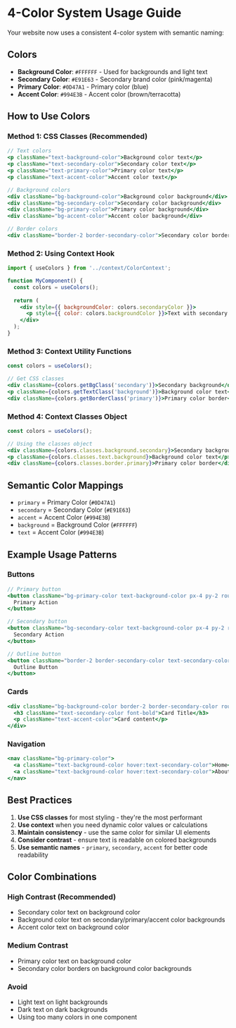 # 4-Color System Usage Guide

Your website now uses a consistent 4-color system with semantic naming:

## Colors
- **Background Color**: `#FFFFFF` - Used for backgrounds and light text
- **Secondary Color**: `#E91E63` - Secondary brand color (pink/magenta)
- **Primary Color**: `#0D47A1` - Primary color (blue)
- **Accent Color**: `#994E3B` - Accent color (brown/terracotta)

## How to Use Colors

### Method 1: CSS Classes (Recommended)
```jsx
// Text colors
<p className="text-background-color">Background color text</p>
<p className="text-secondary-color">Secondary color text</p>
<p className="text-primary-color">Primary color text</p>
<p className="text-accent-color">Accent color text</p>

// Background colors
<div className="bg-background-color">Background color background</div>
<div className="bg-secondary-color">Secondary color background</div>
<div className="bg-primary-color">Primary color background</div>
<div className="bg-accent-color">Accent color background</div>

// Border colors
<div className="border-2 border-secondary-color">Secondary color border</div>
```

### Method 2: Using Context Hook
```jsx
import { useColors } from '../context/ColorContext';

function MyComponent() {
  const colors = useColors();
  
  return (
    <div style={{ backgroundColor: colors.secondaryColor }}>
      <p style={{ color: colors.backgroundColor }}>Text with secondary background</p>
    </div>
  );
}
```

### Method 3: Context Utility Functions
```jsx
const colors = useColors();

// Get CSS classes
<div className={colors.getBgClass('secondary')}>Secondary background</div>
<p className={colors.getTextClass('background')}>Background color text</p>
<div className={colors.getBorderClass('primary')}>Primary color border</div>
```

### Method 4: Context Classes Object
```jsx
const colors = useColors();

// Using the classes object
<div className={colors.classes.background.secondary}>Secondary background</div>
<p className={colors.classes.text.background}>Background color text</p>
<div className={colors.classes.border.primary}>Primary color border</div>
```

## Semantic Color Mappings
- `primary` = Primary Color (`#0D47A1`)
- `secondary` = Secondary Color (`#E91E63`)
- `accent` = Accent Color (`#994E3B`)
- `background` = Background Color (`#FFFFFF`)
- `text` = Accent Color (`#994E3B`)

## Example Usage Patterns

### Buttons
```jsx
// Primary button
<button className="bg-primary-color text-background-color px-4 py-2 rounded">
  Primary Action
</button>

// Secondary button
<button className="bg-secondary-color text-background-color px-4 py-2 rounded">
  Secondary Action
</button>

// Outline button
<button className="border-2 border-secondary-color text-secondary-color px-4 py-2 rounded">
  Outline Button
</button>
```

### Cards
```jsx
<div className="bg-background-color border-2 border-secondary-color rounded-lg p-6">
  <h3 className="text-secondary-color font-bold">Card Title</h3>
  <p className="text-accent-color">Card content</p>
</div>
```

### Navigation
```jsx
<nav className="bg-primary-color">
  <a className="text-background-color hover:text-secondary-color">Home</a>
  <a className="text-background-color hover:text-secondary-color">About</a>
</nav>
```

## Best Practices

1. **Use CSS classes** for most styling - they're the most performant
2. **Use context** when you need dynamic color values or calculations
3. **Maintain consistency** - use the same color for similar UI elements
4. **Consider contrast** - ensure text is readable on colored backgrounds
5. **Use semantic names** - `primary`, `secondary`, `accent` for better code readability

## Color Combinations

### High Contrast (Recommended)
- Secondary color text on background color
- Background color text on secondary/primary/accent color backgrounds
- Accent color text on background color

### Medium Contrast
- Primary color text on background color
- Secondary color borders on background color backgrounds

### Avoid
- Light text on light backgrounds
- Dark text on dark backgrounds
- Using too many colors in one component 